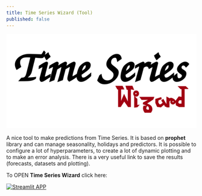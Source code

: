 ```yaml
---
title: Time Series Wizard (Tool)
published: false
---
```


![image](./img/time_series_wizard.png)

A nice tool to make predictions from Time Series.
It is based on **prophet** library and can manage seasonality, holidays and predictors.
It is possible to configure a lot of hyperparameters, to create a lot of dynamic plotting and to make an error analysis.
There is a very useful link to save the results (forecasts, datasets and plotting).

To OPEN **Time Series Wizard** click here: 

[![Streamlit APP](https://static.streamlit.io/badges/streamlit_badge_black_white.svg)](https://rosariomoscato-time-series-wizard.streamlit.app/)

